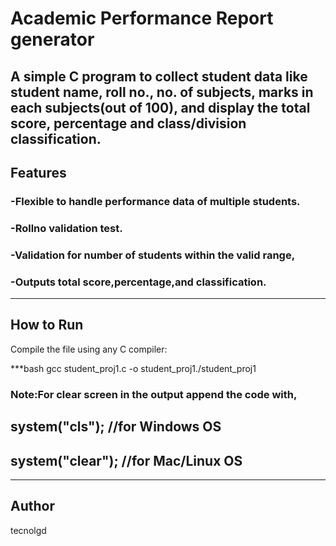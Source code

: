 # Academic Performance  Report generator


A simple C program to collect student data like student name, roll no., no. of subjects, marks in each subjects(out of 100), and display the total score, percentage and  class/division classification.
--------------

## Features
### -Flexible to handle performance data of multiple students.
### -Rollno validation test.
### -Validation for number of students  within the valid range,
### -Outputs **total score**,**percentage**,and **classification**.
--------------

## How to Run
Compile the file using any C compiler:

***bash
gcc student_proj1.c -o student_proj1./student_proj1

### Note:For clear screen in the output append the code with,
## system("cls");   //for Windows OS
## system("clear"); //for Mac/Linux OS
--------------

## Author
tecnolgd